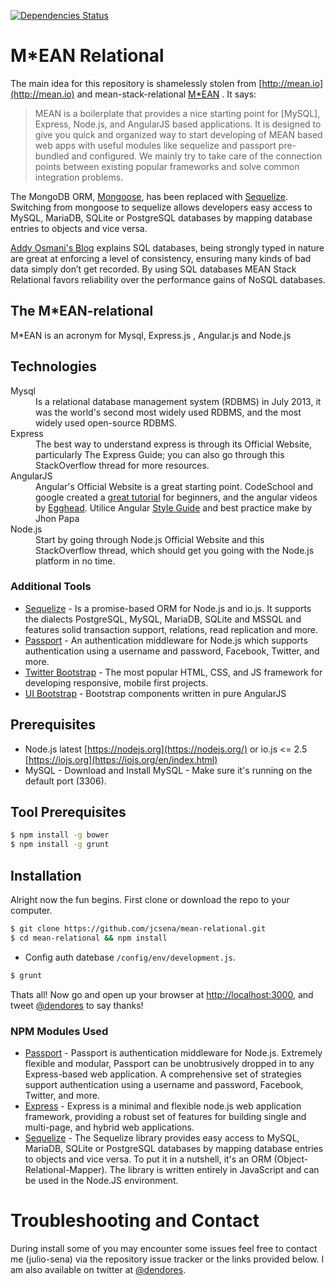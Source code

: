 [![Dependencies Status](https://david-dm.org/jcsena/mean-relational/mean.svg)](https://david-dm.org/jcsena/mean-relational)

M*EAN Relational
=====================
The main idea for this repository is shamelessly stolen from [http://mean.io](http://mean.io) and mean-stack-relational [M*EAN](https://github.com/jpotts18/mean-stack-relational) . It says:

> MEAN is a boilerplate that provides a nice starting point for [MySQL], Express, Node.js, and AngularJS based applications. It is designed to give you quick and organized way to start developing of MEAN based web apps with useful modules like sequelize and passport pre-bundled and configured. We mainly try to take care of the connection points between existing popular frameworks and solve common integration problems.


The MongoDB ORM, [Mongoose](http://mongoosejs.com/), has been replaced with [Sequelize](http://sequelizejs.com/). Switching from mongoose to sequelize allows developers easy access to MySQL, MariaDB, SQLite or PostgreSQL databases by mapping database entries to objects and vice versa.

[Addy Osmani's Blog](http://addyosmani.com/blog/full-stack-javascript-with-mean-and-yeoman/) explains SQL databases, being strongly typed in nature are great at enforcing a level of consistency, ensuring many kinds of bad data simply don’t get recorded. By using SQL databases MEAN Stack Relational favors reliability over the performance gains of NoSQL databases.

## The M*EAN-relational

M*EAN is an acronym for Mysql, Express.js , Angular.js and Node.js

## Technologies

<dl class="dl-horizontal">
<dt>Mysql</dt>
<dd>Is a relational database management system (RDBMS) in July 2013, it was the world's second most widely used RDBMS, and the most widely used open-source RDBMS.</dd>
<dt>Express</dt>
<dd>The best way to understand express is through its Official Website, particularly The Express Guide; you can also go through this StackOverflow thread for more resources.</dd>
<dt>AngularJS</dt>
<dd>Angular's Official Website is a great starting point. CodeSchool and google created a <a href="https://www.codeschool.com/courses/shaping-up-with-angular-js">great tutorial</a> for beginners, and the angular videos by <a href="https://egghead.io/">Egghead</a>.
Utilice Angular <a href="https://github.com/johnpapa/angular-styleguide">Style Guide</a> and best practice make by Jhon Papa </dd>
<dt>Node.js</dt>
<dd>Start by going through Node.js Official Website and this StackOverflow thread, which should get you going with the Node.js platform in no time.</dd>
</dl>

### Additional Tools
* <a href="http://docs.sequelizejs.com/en/latest/">Sequelize</a> - Is a promise-based ORM for Node.js and io.js. It supports the dialects PostgreSQL, MySQL,
MariaDB, SQLite and MSSQL and features solid transaction support, relations, read replication and
more.
* <a href="http://passportjs.org/">Passport</a> - An authentication middleware for Node.js which supports authentication using a username and password, Facebook, Twitter, and more.
* <a href="http://getbootstrap.com/">Twitter Bootstrap</a> - The most popular HTML, CSS, and JS framework for developing responsive, mobile first projects.
* <a href="http://angular-ui.github.io/bootstrap/">UI Bootstrap</a> - Bootstrap components written in pure AngularJS


## Prerequisites
- Node.js latest [https://nodejs.org](https://nodejs.org/) or io.js <= 2.5  [https://iojs.org](https://iojs.org/en/index.html)
- MySQL - Download and Install MySQL - Make sure it's running on the default port (3306).

## Tool Prerequisites

```bash
$ npm install -g bower
$ npm install -g grunt
```

## Installation

Alright now the fun begins. First clone or download the repo to your computer.

```bash
$ git clone https://github.com/jcsena/mean-relational.git
$ cd mean-relational && npm install
```
- Config auth datebase ```/config/env/development.js```.

```bash
$ grunt
```

Thats all! Now go and open up your browser at [http://localhost:3000](http://localhost:3000), and tweet [@dendores](https://twitter.com/dendores) to say thanks!



### NPM Modules Used

- [Passport](http://passportjs.org/) - Passport is authentication middleware for Node.js. Extremely flexible and modular, Passport can be unobtrusively dropped in to any Express-based web application. A comprehensive set of strategies support authentication using a username and password, Facebook, Twitter, and more.
- [Express](http://expressjs.com/) - Express is a minimal and flexible node.js web application framework, providing a robust set of features for building single and multi-page, and hybrid web applications.
- [Sequelize](http://sequelizejs.com/) - The Sequelize library provides easy access to MySQL, MariaDB, SQLite or PostgreSQL databases by mapping database entries to objects and vice versa. To put it in a nutshell, it's an ORM (Object-Relational-Mapper). The library is written entirely in JavaScript and can be used in the Node.JS environment.


# Troubleshooting and Contact

During install some of you may encounter some issues feel free to contact me (julio-sena) via the repository issue tracker or the links provided below. I am also available on twitter at [@dendores](http://twitter.com/dendores).
